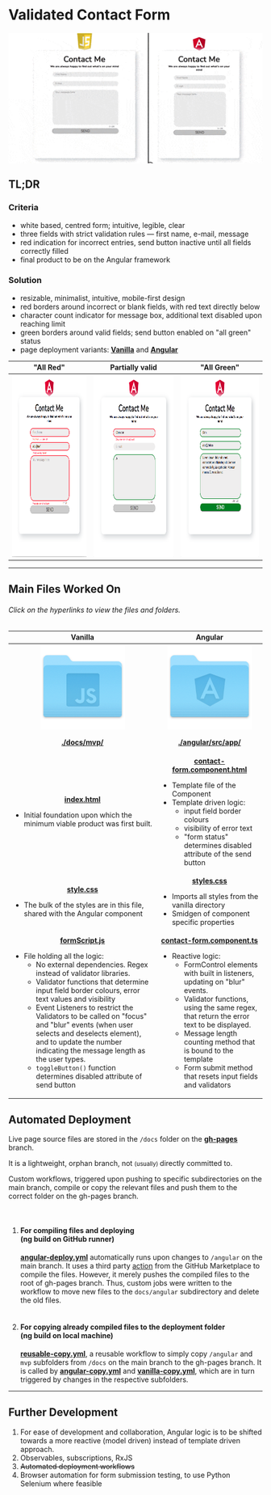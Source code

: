<h1>Validated Contact Form</h1>

<img src="./readme-assets/form-resizing.gif" align="top"/>

<br>

<h2>TL;DR</h2>

<h3>Criteria</h3>

<ul>
  <li>white based, centred form; intuitive, legible, clear</li>
	<li>three fields with strict validation rules — first name, e-mail, message</li>
  <li>red indication for incorrect entries, send button inactive until all fields correctly filled</li>
  <li>final product to be on the Angular framework</li>
</ul>
<h3>Solution</h3>

<ul>
	<li>resizable, minimalist, intuitive, mobile-first design </li>
  <li>red borders around incorrect or blank fields, with red text directly below</li>
  <li>character count indicator for message box, additional text disabled upon reaching limit</li>
  <li>green borders around valid fields; send button enabled on "all green" status</li>
  <li>page deployment variants: <a href="https://schmwong.github.io/azalea-contact-page/mvp"><b>Vanilla</b></a>  and  <a href="https://schmwong.github.io/azalea-contact-page/angular/"><b>Angular</b></a></li>
</ul>


<table>
  <thead align="center">
    <tr>
      <th>"All Red"</th>
      <th>Partially valid</th>
      <th>"All Green"</th>
    </tr>
  </thead>
  <tr align="center">
    <td><img src="./readme-assets/form-all-red.png" height=360px/></td>
    <td><img src="./readme-assets/form-partial.png" height=360px/></td>
    <td><img src="./readme-assets/form-all-green.png" height=360px/></td>
  </tr>
</table>

<hr>

<h2>Main Files Worked On</h2>

<h6>Click on the hyperlinks to view the files and folders.</h6>

<table>
  <thead align="center">
    <tr>
      <th>Vanilla</th>
      <th>Angular</th>
    </tr>
  </thead>
  <tbody align="center">
    <tr>
    	<td>
        <a href="https://github.com/schmwong/azalea-contact-page/tree/main/docs/mvp">
          <img src="./readme-assets/javascript-folder.png" height=168px />
          <p><b>./docs/mvp/</b></p>
        </a>
      </td>
      <td>
        <a href="https://github.com/schmwong/azalea-contact-page/tree/main/angular/src/app">
        	<img src="./readme-assets/angular-folder.png" height=168px />
          <p><b>./angular/src/app/</b></p>
        </a>
      </td>
    </tr>
    <tr>
    	<td>
        <a href="https://github.com/schmwong/azalea-contact-page/blob/main/docs/mvp/index.html">
          <b>index.html</b>
        </a>
				<ul align="left">
          <li>
            Initial foundation upon which the 
            minimum viable product was first built.
          </li>
        </ul>
      </td>
      <td>
        <a href="https://github.com/schmwong/azalea-contact-page/blob/main/angular/src/app/contact-form.component.html">
          <b>contact-form.component.html</b>
        </a>
        <ul align="left">
          <li>Template file of the Component</li>
          <li>Template driven logic:
            <ul>
              <li>input field border colours</li>
              <li>visibility of error text</li>
              <li>"form status" determines disabled attribute of the send button</li>
            </ul>
          </li>
        </ul>
      </td>		
    </tr>
    <tr>
      <td>
        <a href="https://github.com/schmwong/azalea-contact-page/blob/main/docs/mvp/style.css">
          <b>style.css</b>
        </a>
        <ul align="left">
        	<li>The bulk of the styles are in this file, shared with the Angular component</li>
        </ul>
      </td>
      <td>
        <a href="https://github.com/schmwong/azalea-contact-page/blob/main/angular/src/styles.css">
          <b>styles.css</b>
        </a>
        <ul align="left">
          <li>Imports all styles from the vanilla directory</li>
          <li>Smidgen of component specific properties</li>
        </ul>
      </td>
    </tr>
    <tr>
      <td>
        <a href="https://github.com/schmwong/azalea-contact-page/blob/main/docs/mvp/formScript.js">
          <b>formScript.js</b>
        </a>
        <ul align="left">
          <li>File holding all the logic:
          	<ul>
              <li>No external dependencies. Regex instead of validator libraries.</li>
              <li>
                Validator functions that determine input field border colours, error text values and visibility
              </li>
              <li>
                Event Listeners to restrict the Validators to be called on "focus" and "blur" events (when user selects and deselects element), and to update the number indicating the message length as the user types.
              </li>
              <li><code>toggleButton()</code> function determines disabled attribute of send button</li>
            </ul>
          </li>
        </ul>
      </td>
      <td>
        <a href="https://github.com/schmwong/azalea-contact-page/blob/main/angular/src/app/contact-form.component.ts">
          <b>contact-form.component.ts</b>
        </a>
        <ul align="left">
          <li>Reactive logic:
            <ul>
              <li>FormControl elements with built in listeners, updating on "blur" events.</li>
              <li>
                Validator functions, using the same regex, that return the 
                error text to be displayed.
              </li>
              <li>Message length counting method that is bound to the template</li>
              <li>Form submit method that resets input fields and validators</li>
            </ul>
          </li>
        </ul>
      </td>
    </tr>
  </tbody>
</table>



<h2>Automated Deployment</h2>

<p>Live page source files are stored in the  <code>/docs</code>  folder on the <a href="https://github.com/schmwong/azalea-contact-page/tree/gh-pages"><b>gh-pages</b></a> branch.</p>

<p> It is a lightweight, orphan branch, not <small> (usually) </small> directly committed to.</p>

<p>Custom workflows, triggered upon pushing to specific subdirectories on the main branch, compile or copy the relevant files and push them to the correct folder on the gh-pages branch.</p> <br>

<ol>
  <li>
    <h4>For compiling files and deploying <br>(ng build on GitHub runner)</h4>
    <a href="https://github.com/schmwong/azalea-contact-page/blob/main/.github/workflows/angular-deploy.yml"><b>angular-deploy.yml</b></a> automatically runs upon changes to <code>/angular</code> on the main branch. It uses a third party <a href="https://github.com/marketplace/actions/angular-deploy-gh-pages-actions">action</a> from the GitHub Marketplace to compile the files. However, it merely pushes the compiled files to the root of gh-pages branch. Thus, custom jobs were written to the workflow to move new files to the <code>docs/angular</code> subdirectory and delete the old files.
  </li>
  <br>
  <li>
    <h4>For copying already compiled files to the deployment folder <br>(ng build on local machine)</h4>
    <a href="https://github.com/schmwong/azalea-contact-page/blob/main/.github/workflows/reusable-copy.yml"><b>reusable-copy.yml</b></a>, a reusable workflow to simply copy <code>/angular</code> and <code>mvp</code> subfolders from <code>/docs</code> on the main branch to the gh-pages branch. It is called by <a href="https://github.com/schmwong/azalea-contact-page/blob/main/.github/workflows/angular-copy.yml"><b>angular-copy.yml</b></a> and <a href="https://github.com/schmwong/azalea-contact-page/blob/main/.github/workflows/vanilla-copy.yml"><b>vanilla-copy.yml</b></a>, which are in turn triggered by changes in the respective subfolders.
  </li>
</ol>



<hr>

<h2>Further Development</h2>

<ol>
  <li>
    For ease of development and collaboration,
    Angular logic is to be shifted towards a more reactive (model driven) instead of template driven approach.
  </li>
  <li>Observables, subscriptions, RxJS</li>
  <s><li>Automated deployment workflows</li></s>
  <li>Browser automation for form submission testing, to use Python Selenium where feasible</li>
</ol>


